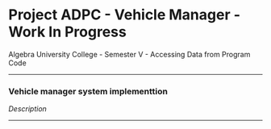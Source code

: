 # Project ADPC - Vehicle Manager - Work In Progress
Algebra University College - Semester V - Accessing Data from Program Code

----------------------------------------------------------
### Vehicle manager system implementtion

*Description*

----------------------------------------------------------
